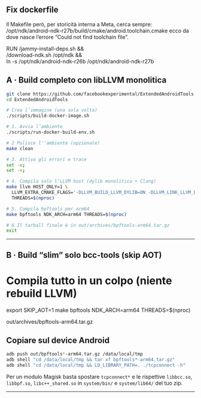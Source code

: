 ## Fix dockerfile
Il Makefile però, per storicità interna a Meta, cerca sempre:
/opt/ndk/android-ndk-r27b/build/cmake/android.toolchain.cmake
    ecco da dove nasce l’errore “Could not find toolchain file”.

RUN  /jammy-install-deps.sh && \
     /download-ndk.sh /opt/ndk   && \
     ln -s /opt/ndk/android-ndk-r26b /opt/ndk/android-ndk-r27b

## A · Build completo con libLLVM monolitica

```bash
git clone https://github.com/facebookexperimental/ExtendedAndroidTools.git
cd ExtendedAndroidTools

# Crea l’immagine (una sola volta)
./scripts/build-docker-image.sh

# 1. Avvia l’ambiente
./scripts/run-docker-build-env.sh

# 2 Pulisce l''ambiente (opzionale)
make clean

# 3. Attiva gli errori e trace
set -e;
set -x;

# 4. Compila solo l’LLVM host (dylib monolitica + Clang)
make llvm HOST_ONLY=1 \
  LLVM_EXTRA_CMAKE_FLAGS='-DLLVM_BUILD_LLVM_DYLIB=ON -DLLVM_LINK_LLVM_DYLIB=ON -DLLVM_ENABLE_PROJECTS="clang;clang-tools-extra"' \
  THREADS=$(nproc)

# 5. Compila bpftools per arm64
make bpftools NDK_ARCH=arm64 THREADS=$(nproc)

# 6 Il tarball finale è in out/archives/bpftools-arm64.tar.gz
exit
```


---

## B · Build “slim” solo bcc-tools (skip AOT)

# Compila tutto in un colpo (niente rebuild LLVM)

export SKIP_AOT=1
make bpftools NDK_ARCH=arm64 THREADS=$(nproc)


out/archives/bpftools-arm64.tar.gz



## Copiare sul device Android

```bash
adb push out/bpftools*-arm64.tar.gz /data/local/tmp
adb shell "cd /data/local/tmp && tar xf bpftools*-arm64.tar.gz"
adb shell "cd /data/local/tmp && LD_LIBRARY_PATH=. ./tcpconnect -h"
```

Per un modulo Magisk basta spostare `tcpconnect*` e le rispettive
`libbcc.so`, `libbpf.so`, `libc++_shared.so` in
`system/bin/` e `system/lib64/` del tuo zip.

---
